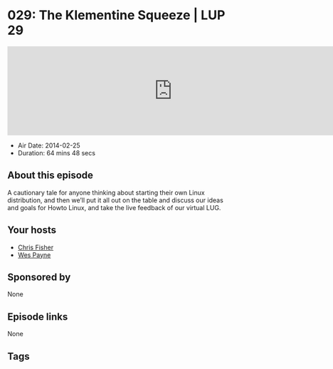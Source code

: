 # 029: The Klementine Squeeze | LUP 29

<iframe src="https://player.fireside.fm/v2/RUkczH-V+oOZuhtBb?theme=dark" width="740" height="200" frameborder="0" scrolling="no"></iframe>

* Air Date: 2014-02-25
* Duration: 64 mins 48 secs

## About this episode

A cautionary tale for anyone thinking about starting their own Linux distribution, and then we’ll put it all out on the table and discuss our ideas and goals for Howto Linux, and take the live feedback of our virtual LUG.

## Your hosts
* [Chris Fisher](https://linuxunplugged.com/hosts/chrislas)
* [Wes Payne](https://linuxunplugged.com/hosts/wes)

## Sponsored by

None



## Episode links

None



## Tags

